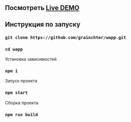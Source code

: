 ## Посмотреть [Live DEMO](https://grainchter.github.io/wapp/)

## Инструкция по запуску

### `git clone https://github.com/grainchter/wapp.git`

### `cd wapp`

Установка зависимостей

### `npm i`

Запуск проекта

### `npm start`

Сборка проекта

### `npm run build`
